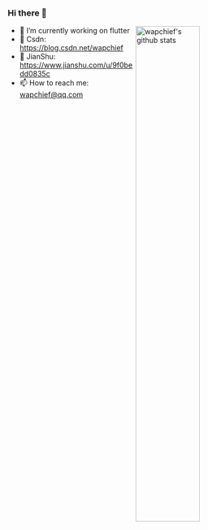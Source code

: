 ### Hi there 👋

<img align="right" alt="wapchief's github stats" width="50%" src="https://github-readme-stats.vercel.app/api?username=wapchief&show_icons=true">


- 🔭 I’m currently working on flutter
- 🌱 Csdn: https://blog.csdn.net/wapchief
- 📖 JianShu: https://www.jianshu.com/u/9f0bedd0835c
- 📫 How to reach me: wapchief@qq.com


